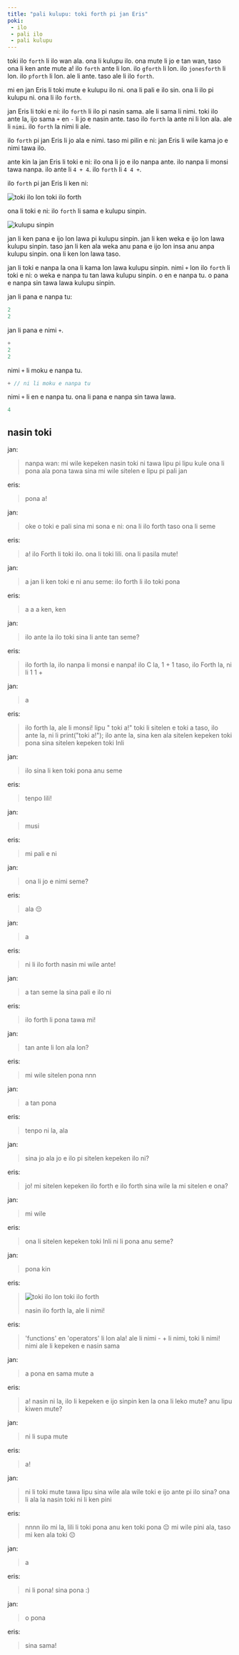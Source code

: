 ```yaml
---
title: "pali kulupu: toki forth pi jan Eris"
poki:
 - ilo
 - pali ilo
 - pali kulupu
---
```

toki ilo `forth` li ilo wan ala. ona li kulupu ilo. ona mute li jo e tan wan, taso ona li ken ante mute a! ilo `forth` ante li lon. ilo `gforth` li lon. ilo `jonesforth` li lon. ilo `pforth` li lon. ale li ante. taso ale li ilo `forth`.

mi en jan Eris li toki mute e kulupu ilo ni. ona li pali e ilo sin. ona li ilo pi kulupu ni. ona li ilo `forth`.

jan Eris li toki e ni: ilo `forth` li ilo pi nasin sama. ale li sama li nimi. toki ilo ante la, ijo sama `+` en `-` li jo e nasin ante. taso ilo `forth` la ante ni li lon ala. ale li `nimi`. ilo `forth` la nimi li ale.

ilo `forth` pi jan Eris li jo ala e nimi. taso mi pilin e ni: jan Eris li wile kama jo e nimi tawa ilo.

ante kin la jan Eris li toki e ni: ilo ona li jo e ilo nanpa ante. ilo nanpa li monsi tawa nanpa. ilo ante li `4 + 4`. ilo `forth` li `4 4 +`.

ilo `forth` pi jan Eris li ken ni:

![toki ilo lon toki ilo forth](https://cdn.discordapp.com/attachments/801813222239633508/804456771514793984/--DH.png)

ona li toki e ni: ilo `forth` li sama e kulupu sinpin.

![kulupu sinpin](https://media.discordapp.net/attachments/801813222239633508/804457927770898452/set-white-dishes-on-table-260nw-289935425.png)

jan li ken pana e ijo lon lawa pi kulupu sinpin. jan li ken weka e ijo lon lawa kulupu sinpin. taso jan li ken ala weka anu pana e ijo lon insa anu anpa kulupu sinpin. ona li ken lon lawa taso.

jan li toki e nanpa la ona li kama lon lawa kulupu sinpin. nimi `+` lon ilo `forth` li toki e ni: o weka e nanpa tu tan lawa kulupu sinpin. o en e nanpa tu. o pana e nanpa sin tawa lawa kulupu sinpin.

jan li pana e nanpa tu:
```cpp
2
2
```

jan li pana e nimi `+`.
```cpp
+
2
2
```

nimi `+` li moku e nanpa tu.
```cpp
+ // ni li moku e nanpa tu
```

nimi `+` li en e nanpa tu. ona li pana e nanpa sin tawa lawa.
```cpp
4
```

## nasin toki

jan:
> nanpa wan: mi wile kepeken nasin toki ni tawa lipu pi lipu kule
ona li pona ala pona tawa sina
mi wile sitelen e lipu pi pali jan

eris:
> pona a!

jan:
> oke
o toki e pali sina
mi sona e ni: ona li ilo forth
taso ona li seme

eris:
> a! ilo Forth li toki ilo. ona li toki lili.
ona li pasila mute!

jan:
> a
jan li ken toki e ni anu seme: ilo forth li ilo toki pona

eris:
> a a a
ken, ken

jan:
> ilo ante la ilo toki sina li ante tan seme?

eris:
> ilo forth la, ilo nanpa li monsi e nanpa!
ilo C la, 1 + 1
taso, ilo Forth la, ni li 1 1 +

jan:
> a

eris:
> ilo forth la, ale li monsi!
lipu " toki a!" toki li sitelen e toki a
taso, ilo ante la, ni li print("toki a!");
ilo ante la, sina ken ala sitelen kepeken toki pona
sina sitelen kepeken toki Inli

jan:
> ilo sina li ken toki pona anu seme

eris:
> tenpo lili!

jan:
> musi

eris:
> mi pali e ni

jan:
> ona li jo e nimi seme?

eris:
> ala :pensive:

jan:
> a

eris:
> ni li ilo forth nasin
mi wile ante!

jan:
> a
tan seme la sina pali e ilo ni

eris:
> ilo forth li pona tawa mi!

jan:
> tan ante li lon ala lon?

eris:
> mi wile sitelen pona
nnn

jan:
> a
tan pona

eris:
> tenpo ni la, ala

jan:
> sina jo ala jo e ilo pi sitelen kepeken ilo ni?

eris:
> jo! mi sitelen kepeken ilo forth e ilo forth
> sina wile la mi sitelen e ona?

jan:
> mi wile

eris:
> ona li sitelen kepeken toki Inli
> ni li pona anu seme?

jan:
> pona kin

eris:
> ![toki ilo lon toki ilo forth](https://cdn.discordapp.com/attachments/801813222239633508/804456771514793984/--DH.png)
>
> nasin ilo forth la, ale li nimi!

eris:
> 'functions' en 'operators' li lon ala!
ale li nimi - + li nimi, toki li nimi!
nimi ale li kepeken e nasin sama

jan:
> a
pona en sama mute a

eris:
> a!
nasin ni la, ilo li kepeken e ijo sinpin
ken la ona li leko mute? anu lipu kiwen mute?

jan:
> ni li supa mute

eris:
> a!

jan:
> ni li toki mute tawa lipu
sina wile ala wile toki e ijo ante pi ilo sina?
ona li ala la nasin toki ni li ken pini

eris:
> nnnn
ilo mi la, lili li toki pona
anu ken toki pona :pensive:
mi wile pini ala, taso mi ken ala toki :pensive:

jan:
> a

eris:
> ni li pona!
sina pona
:)

jan:
> o pona

eris:
> sina sama!
